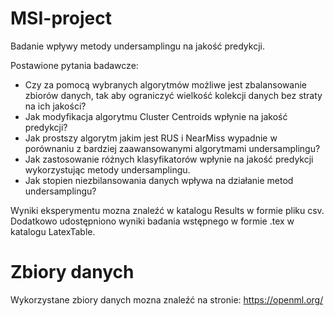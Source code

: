 # MSI-project
Badanie wpływy metody undersamplingu na jakość predykcji.

Postawione pytania badawcze:
* Czy za pomocą wybranych algorytmów możliwe jest zbalansowanie zbiorów danych, tak aby ograniczyć wielkość kolekcji danych bez straty na ich jakości?
* Jak modyfikacja  algorytmu Cluster Centroids wpłynie na jakość predykcji?
* Jak prostszy algorytm jakim jest RUS  i NearMiss wypadnie w porównaniu z bardziej zaawansowanymi algorytmami undersamplingu?
* Jak zastosowanie różnych klasyfikatorów wpłynie na jakość predykcji wykorzystując metody undersamplingu.
* Jak stopien niezbilansowania danych wpływa na działanie metod undersamplingu?

Wyniki eksperymentu mozna znaleźć w katalogu Results w formie pliku csv. Dodatkowo udostępniono wyniki badania wstępnego w formie .tex w katalogu LatexTable.

# Zbiory danych
Wykorzystane zbiory danych mozna znaleźć na stronie: https://openml.org/





